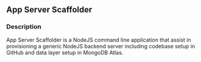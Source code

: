 ## App Server Scaffolder

### Description
App Server Scaffolder is a NodeJS command line application that assist in provisioning a generic NodeJS backend server including codebase setup in GitHub and data layer setup in MongoDB Atlas. 